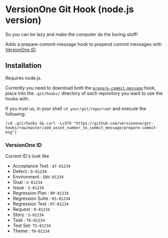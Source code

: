 
# VersionOne Git Hook (node.js version)

So you can be lazy and make the computer do the boring stuff!

Adds a prepare-commit-message hook to prepend commit messages with [VersionOne ID](#versionone-id).


## Installation

Requires node.js.

Currently you need to download both the [`prepare-commit-message`](https://github.com/versionone/git-hooks/blob/master/add_asset_number_to_commit_message/prepare-commit-msg)
hook, place into the 
`.git/hooks/` directory of each repository you want to use the hooks with.

If you trust us, in your shell `cd your/git/repo/root` and execute the following:

    (cd .git/hooks && curl -LsSfO "https://github.com/versionone/git-hooks/raw/master/add_asset_number_to_commit_message/prepare-commit-msg")

    
### VersionOne ID
Current ID's look like

- Acceptance Test : `AT-01234`
- Defect : `D-01234`
- Environment : `ENV-01234`
- Goal : `G-01234`
- Issue : `I-01234`
- Regression Plan : `RP-01234`
- Regression Suite : `RS-01234`
- Regression Test : `RT-01234`
- Request : `R-01234`
- Story : `S-01234`
- Task : `TK-01234`
- Test Set: `TS-01234`
- Theme : `TH-01234`
